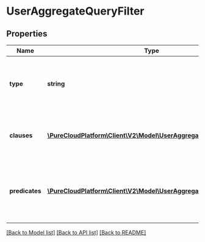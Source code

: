 # UserAggregateQueryFilter

## Properties
Name | Type | Description | Notes
------------ | ------------- | ------------- | -------------
**type** | **string** | Boolean operation to apply to the provided predicates and clauses | 
**clauses** | [**\PureCloudPlatform\Client\V2\Model\UserAggregateQueryClause[]**](UserAggregateQueryClause.md) | Boolean &#39;and/or&#39; logic with up to two-levels of nesting | [optional] 
**predicates** | [**\PureCloudPlatform\Client\V2\Model\UserAggregateQueryPredicate[]**](UserAggregateQueryPredicate.md) | Like a three-word sentence: (attribute-name) (operator) (target-value). | [optional] 

[[Back to Model list]](../README.md#documentation-for-models) [[Back to API list]](../README.md#documentation-for-api-endpoints) [[Back to README]](../README.md)


